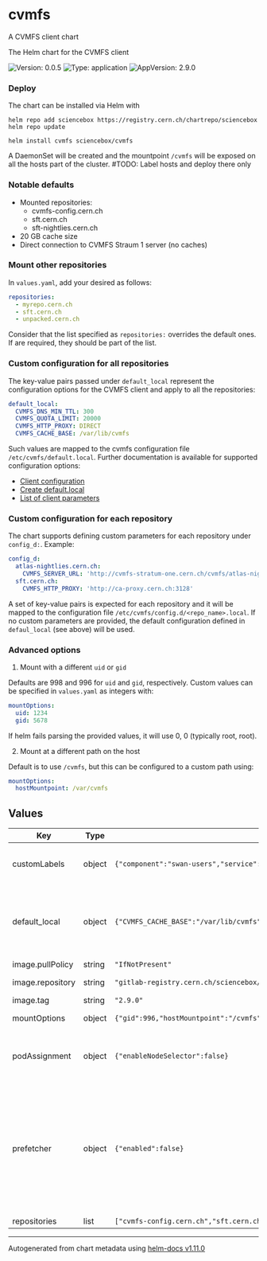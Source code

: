 # cvmfs

A CVMFS client chart

The Helm chart for the CVMFS client

![Version: 0.0.5](https://img.shields.io/badge/Version-0.0.5-informational?style=flat-square) ![Type: application](https://img.shields.io/badge/Type-application-informational?style=flat-square) ![AppVersion: 2.9.0](https://img.shields.io/badge/AppVersion-2.9.0-informational?style=flat-square)

### Deploy
The chart can be installed via Helm with
```
helm repo add sciencebox https://registry.cern.ch/chartrepo/sciencebox
helm repo update

helm install cvmfs sciencebox/cvmfs
```

A DaemonSet will be created and the mountpoint `/cvmfs` will be exposed on all the hosts part of the cluster.
#TODO: Label hosts and deploy there only

### Notable defaults
- Mounted repositories:
    - cvmfs-config.cern.ch
    - sft.cern.ch
    - sft-nightlies.cern.ch
- 20 GB cache size
- Direct connection to CVMFS Straum 1 server (no caches)

### Mount other repositories
In `values.yaml`, add your desired as follows:
```yaml
repositories:
  - myrepo.cern.ch
  - sft.cern.ch
  - unpacked.cern.ch
```

Consider that the list specified as `repositories:` overrides the default ones.
If are required, they should be part of the list.

### Custom configuration for all repositories
The key-value pairs passed under `default_local` represent the configuration options for the CVMFS client and apply to all the repositories:
```yaml
default_local:
  CVMFS_DNS_MIN_TTL: 300
  CVMFS_QUOTA_LIMIT: 20000
  CVMFS_HTTP_PROXY: DIRECT
  CVMFS_CACHE_BASE: /var/lib/cvmfs
```

Such values are mapped to the cvmfs configuration file `/etc/cvmfs/default.local`.
Further documentation is available for supported configuration options:
- [Client configuration](https://cvmfs.readthedocs.io/en/stable/cpt-configure.html)
- [Create default.local](https://cvmfs.readthedocs.io/en/stable/cpt-quickstart.html#create-default-local)
- [List of client parameters](https://cvmfs.readthedocs.io/en/stable/apx-parameters.html#client-parameters)

### Custom configuration for each repository
The chart supports defining custom parameters for each repository under `config_d:`.
Example:
```yaml
config_d:
  atlas-nightlies.cern.ch:
    CVMFS_SERVER_URL: 'http://cvmfs-stratum-one.cern.ch/cvmfs/atlas-nightlies.cern.ch'
  sft.cern.ch:
    CVMFS_HTTP_PROXY: 'http://ca-proxy.cern.ch:3128'
```

A set of key-value pairs is expected for each repository and it will be mapped to the configuration file `/etc/cvmfs/config.d/<repo_name>.local`. If no custom parameters are provided, the default configuration defined in `defaul_local` (see above) will be used.

### Advanced options
1. Mount with a different `uid` or `gid`

Defaults are 998 and 996 for `uid` and `gid`, respectively.
Custom values can be specified in `values.yaml` as integers with:
```yaml
mountOptions:
  uid: 1234
  gid: 5678
```

If helm fails parsing the provided values, it will use 0, 0 (typically root, root).

2. Mount at a different path on the host

Default is to use `/cvmfs`, but this can be configured to a custom path using:
```yaml
mountOptions:
  hostMountpoint: /var/cvmfs
```

## Values

| Key | Type | Default | Description |
|-----|------|---------|-------------|
| customLabels | object | `{"component":"swan-users","service":"swan"}` | Custom labels to identify cvmfs pod.    They are used by node selection, if enabled (see above).    Label nodes accordingly to avoid scheduling problems. |
| default_local | object | `{"CVMFS_CACHE_BASE":"/var/lib/cvmfs","CVMFS_DNS_MIN_TTL":300,"CVMFS_HTTP_PROXY":"DIRECT","CVMFS_QUOTA_LIMIT":20000}` | cvmfs configuration common to all repositories stored as key:value pairs      Documentation at:     - https://cvmfs.readthedocs.io/en/stable/cpt-configure.html     - https://cvmfs.readthedocs.io/en/stable/apx-parameters.html#client-parameters |
| image.pullPolicy | string | `"IfNotPresent"` | image pull policy |
| image.repository | string | `"gitlab-registry.cern.ch/sciencebox/docker-images/cvmfs"` | Docker image repository for the CVMFS image |
| image.tag | string | `"2.9.0"` | image tag for cvmfs image |
| mountOptions | object | `{"gid":996,"hostMountpoint":"/cvmfs","uid":998}` | Additional mount options common to all repositories |
| podAssignment | object | `{"enableNodeSelector":false}` | Assign cvmfs pod to a node with a specific label.    If true, it will be deployed only on nodes labeled as per customLabels (see below).    If false, it will be deployed on all nodes of the cluster (it is a daemonSet). |
| prefetcher | object | `{"enabled":false}` | Prefetch from cvmfs repos to keep client cache warm     Parameters:      - enabled: Boolean to enable/disable prefetcher. Defaults to false      - jobs: List of commands to execute in crond format     'cat_readme' is the name of a sample prefetching job with the following properties      - command: The command to be executed -- In this case, a simple cat of a file      - user: The user executing the command (Default: root)      - minute, hour, day, month, weekday: When to executre the command as per cron file format (Default: *, aka every minute) |
| repositories | list | `["cvmfs-config.cern.ch","sft.cern.ch","sft-nightlies.cern.ch"]` | Repositories to be mounted by cvmfs pod. |

----------------------------------------------
Autogenerated from chart metadata using [helm-docs v1.11.0](https://github.com/norwoodj/helm-docs/releases/v1.11.0)